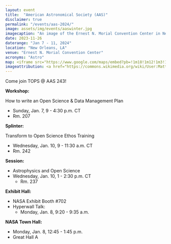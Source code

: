 ```yaml
---
layout: event
title:  "American Astronomical Society (AAS)"
disclaimer: true
permalink: "/events/aas-2024/"
image: assets/img/events/aaswinter.jpg
imagecaption: "An image of the Ernest N. Morial Convention Center in New Orleans, LA where AAS will be held."
date: 2023-11-26
daterange: "Jan 7 - 11, 2024"
location: "New Orleans, LA"
venue: "Ernest N. Morial Convention Center"
acronyms: "Astro"
map: <iframe src="https://www.google.com/maps/embed?pb=!1m18!1m12!1m3!1d221274.59723177447!2d-90.236402905771!3d29.93872270955338!2m3!1f0!2f0!3f0!3m2!1i1024!2i768!4f13.1!3m3!1m2!1s0x8620a66e2c49ba7f%3A0x185d4d6c82fa192f!2sNew%20Orleans%20Ernest%20N.%20Morial%20Convention%20Center!5e0!3m2!1sen!2sus!4v1701187526597!5m2!1sen!2sus" width="600" height="450" style="border:0;" allowfullscreen="" loading="lazy" referrerpolicy="no-referrer-when-downgrade"></iframe>
imageattribution: <a href="https://commons.wikimedia.org/wiki/User:Mattfryou">Mattfryou</a>, <a href="https://commons.wikimedia.org/wiki/File:New_Orleans_Ernest_N._Morial_Convention_Center.jpg">New Orleans Ernest N. Morial Convention Center</a>, <a href="https://creativecommons.org/licenses/by-sa/4.0/legalcode" rel="license">CC BY-SA 4.0</a>
---
```


Come join TOPS @ AAS 243! 

**Workshop:**

How to write an Open Science & Data Management Plan
- Sunday, Jan. 7, 9 - 4:30 p.m. CT
- Rm. 207

**Splinter:**

Transform to Open Science Ethos Training
- Wednesday, Jan. 10, 9 - 11:30 a.m. CT
- Rm. 242

**Session:**

- Astrophysics and Open Science
- Wednesday, Jan. 10, 1 - 2:30 p.m. CT
  - Rm. 237

**Exhibit Hall:**

- NASA Exhibit Booth #702
- Hyperwall Talk:
  - Monday, Jan. 8, 9:20 - 9:35 a.m.

**NASA Town Hall:**

- Monday, Jan. 8, 12:45 - 1:45 p.m.
- Great Hall A